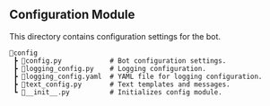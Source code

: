 ## Configuration Module
This directory contains configuration settings for the bot.

```plaintext
📂config
 ┣ 📜config.py            # Bot configuration settings.
 ┣ 📜logging_config.py    # Logging configuration.
 ┣ 📜logging_config.yaml  # YAML file for logging configuration.
 ┣ 📜text_config.py       # Text templates and messages.
 ┗ 📜__init__.py          # Initializes config module.
```